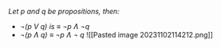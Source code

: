 
*Let p and q be propositions, then:*
- *¬(p V q) is ≡ ¬p Ʌ ¬q*
- *¬(p Ʌ q) ≡ ¬p  Ʌ ¬ q*
![[Pasted image 20231102114212.png]]

